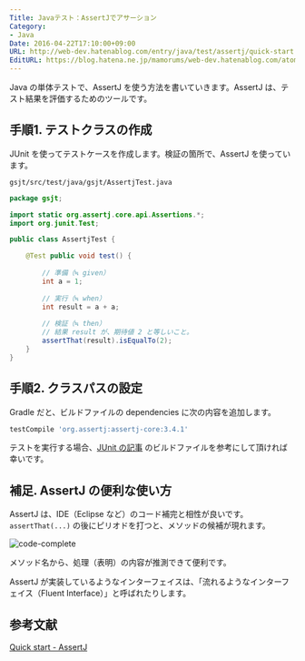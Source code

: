 ```yaml
---
Title: Javaテスト：AssertJでアサーション
Category:
- Java
Date: 2016-04-22T17:10:00+09:00
URL: http://web-dev.hatenablog.com/entry/java/test/assertj/quick-start
EditURL: https://blog.hatena.ne.jp/mamorums/web-dev.hatenablog.com/atom/entry/10328749687179058458
---
```


Java の単体テストで、AssertJ を使う方法を書いていきます。AssertJ は、テスト結果を評価するためのツールです。


## 手順1. テストクラスの作成
JUnit を使ってテストケースを作成します。検証の箇所で、AssertJ を使っています。

`gsjt/src/test/java/gsjt/AssertjTest.java`

```java
package gsjt;

import static org.assertj.core.api.Assertions.*;
import org.junit.Test;

public class AssertjTest {

	@Test public void test() {
		
		// 準備（≒ given）
		int a = 1;
		
		// 実行（≒ when）
		int result = a + a;
		
		// 検証（≒ then）
		// 結果 result が、期待値 2 と等しいこと。
		assertThat(result).isEqualTo(2);
	}
}
```


## 手順2. クラスパスの設定
Gradle だと、ビルドファイルの dependencies に次の内容を追加します。

```gradle
testCompile 'org.assertj:assertj-core:3.4.1'
```

テストを実行する場合、[JUnit の記事](/entry/java/test/junit/quick-start) のビルドファイルを参考にして頂ければ幸いです。


## 補足. AssertJ の便利な使い方
AssertJ は、IDE（Eclipse など）のコード補完と相性が良いです。`assertThat(...)` の後にピリオドを打つと、メソッドの候補が現れます。

![code-complete](http://cdn-ak.f.st-hatena.com/images/fotolife/m/mamorums/20160814/20160814133959_original.png)

メソッド名から、処理（表明）の内容が推測できて便利です。

AssertJ が実装しているようなインターフェイスは、「流れるようなインターフェイス（Fluent Interface）」と呼ばれたりします。


## 参考文献
[Quick start - AssertJ](http://joel-costigliola.github.io/assertj/assertj-core-quick-start.html)
